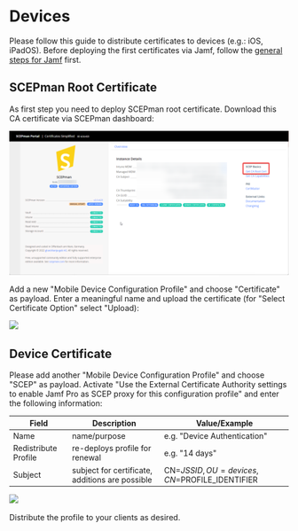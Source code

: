 # Devices

Please follow this guide to distribute certificates to devices (e.g.: iOS, iPadOS). Before deploying the first certificates via Jamf, follow the [general steps for Jamf](general.md) first.

## SCEPman Root Certificate

As first step you need to deploy SCEPman root certificate. Download this CA certificate via SCEPman dashboard:

![](<../../.gitbook/assets/SCEPmanHomePage (1) (1) (1) (1) (1) (1) (1) (1) (1) (1) (1) (1) (1) (2).png>)

Add a new "Mobile Device Configuration Profile" and choose "Certificate" as payload. Enter a meaningful name and upload the certificate (for "Select Certificate Option" select "Upload):

![](<../../.gitbook/assets/image (25).png>)

## Device Certificate

Please add another "Mobile Device Configuration Profile" and choose "SCEP" as payload. Activate "Use the External Certificate Authority settings to enable Jamf Pro as SCEP proxy for this configuration profile" and enter the following information:

| Field                | Description                                     | Value/Example                                |
| -------------------- | ----------------------------------------------- | -------------------------------------------- |
| Name                 | name/purpose                                    | e.g. "Device Authentication"                 |
| Redistribute Profile | re-deploys profile for renewal                  | e.g. "14 days"                               |
| Subject              | subject for certificate, additions are possible | CN=$JSSID,OU=devices,CN=$PROFILE\_IDENTIFIER |

![](<../../.gitbook/assets/image (28).png>)

Distribute the profile to your clients as desired.
